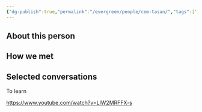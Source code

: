 ```yaml
---
{"dg-publish":true,"permalink":"/evergreen/people/cem-tasan/","tags":["people"]}
---
```


## About this person


## How we met


## Selected conversations

To learn

https://www.youtube.com/watch?v=LlW2MRFFX-s